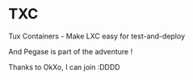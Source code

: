 TXC
===

Tux Containers - Make LXC easy for test-and-deploy

And Pegase is part of the adventure !

Thanks to OkXo, I can join :DDDD

